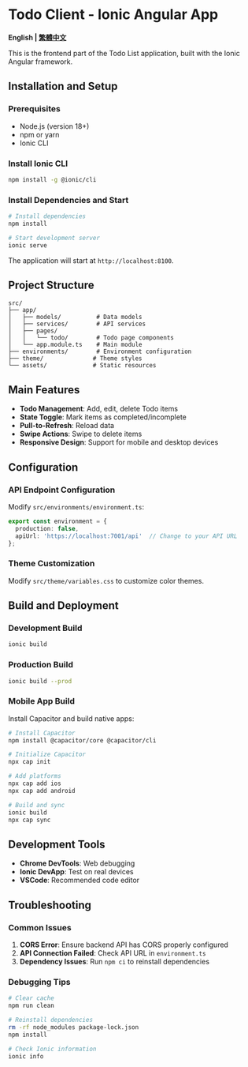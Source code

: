 # Todo Client - Ionic Angular App

**English | [繁體中文](README.md)**

This is the frontend part of the Todo List application, built with the Ionic Angular framework.

## Installation and Setup

### Prerequisites

- Node.js (version 18+)
- npm or yarn
- Ionic CLI

### Install Ionic CLI

```bash
npm install -g @ionic/cli
```

### Install Dependencies and Start

```bash
# Install dependencies
npm install

# Start development server
ionic serve
```

The application will start at `http://localhost:8100`.

## Project Structure

```
src/
├── app/
│   ├── models/          # Data models
│   ├── services/        # API services
│   ├── pages/
│   │   └── todo/        # Todo page components
│   └── app.module.ts    # Main module
├── environments/        # Environment configuration
├── theme/              # Theme styles
└── assets/             # Static resources
```

## Main Features

- **Todo Management**: Add, edit, delete Todo items
- **State Toggle**: Mark items as completed/incomplete
- **Pull-to-Refresh**: Reload data
- **Swipe Actions**: Swipe to delete items
- **Responsive Design**: Support for mobile and desktop devices

## Configuration

### API Endpoint Configuration

Modify `src/environments/environment.ts`:

```typescript
export const environment = {
  production: false,
  apiUrl: 'https://localhost:7001/api'  // Change to your API URL
};
```

### Theme Customization

Modify `src/theme/variables.css` to customize color themes.

## Build and Deployment

### Development Build
```bash
ionic build
```

### Production Build
```bash
ionic build --prod
```

### Mobile App Build

Install Capacitor and build native apps:

```bash
# Install Capacitor
npm install @capacitor/core @capacitor/cli

# Initialize Capacitor
npx cap init

# Add platforms
npx cap add ios
npx cap add android

# Build and sync
ionic build
npx cap sync
```

## Development Tools

- **Chrome DevTools**: Web debugging
- **Ionic DevApp**: Test on real devices
- **VSCode**: Recommended code editor

## Troubleshooting

### Common Issues

1. **CORS Error**: Ensure backend API has CORS properly configured
2. **API Connection Failed**: Check API URL in `environment.ts`
3. **Dependency Issues**: Run `npm ci` to reinstall dependencies

### Debugging Tips

```bash
# Clear cache
npm run clean

# Reinstall dependencies
rm -rf node_modules package-lock.json
npm install

# Check Ionic information
ionic info
```

